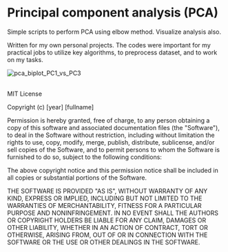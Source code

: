 # Principal component analysis (PCA)
Simple scripts to perform PCA using elbow method. Visualize analysis also.


Written for my own personal projects. The codes were important for my practical jobs to utilize key algorithms, to preprocess dataset, and to work on my tasks.

![pca_biplot_PC1_vs_PC3](https://user-images.githubusercontent.com/50325966/98454404-846e2c80-21a7-11eb-82fc-bbd8057a56a0.png)
<br>
<br>

MIT License

Copyright (c) [year] [fullname]

Permission is hereby granted, free of charge, to any person obtaining a copy
of this software and associated documentation files (the "Software"), to deal
in the Software without restriction, including without limitation the rights
to use, copy, modify, merge, publish, distribute, sublicense, and/or sell
copies of the Software, and to permit persons to whom the Software is
furnished to do so, subject to the following conditions:

The above copyright notice and this permission notice shall be included in all
copies or substantial portions of the Software.

THE SOFTWARE IS PROVIDED "AS IS", WITHOUT WARRANTY OF ANY KIND, EXPRESS OR
IMPLIED, INCLUDING BUT NOT LIMITED TO THE WARRANTIES OF MERCHANTABILITY,
FITNESS FOR A PARTICULAR PURPOSE AND NONINFRINGEMENT. IN NO EVENT SHALL THE
AUTHORS OR COPYRIGHT HOLDERS BE LIABLE FOR ANY CLAIM, DAMAGES OR OTHER
LIABILITY, WHETHER IN AN ACTION OF CONTRACT, TORT OR OTHERWISE, ARISING FROM,
OUT OF OR IN CONNECTION WITH THE SOFTWARE OR THE USE OR OTHER DEALINGS IN THE
SOFTWARE.
